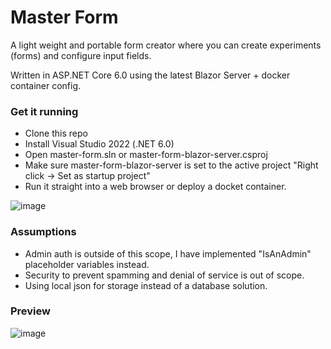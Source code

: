 # Master Form 
A light weight and portable form creator where you can create experiments (forms) and configure input fields.



Written in ASP.NET Core 6.0 using the latest Blazor Server + docker container config.

### Get it running
- Clone this repo
- Install Visual Studio 2022 (.NET 6.0)
- Open master-form.sln or master-form-blazor-server.csproj
- Make sure master-form-blazor-server is set to the active project "Right click -> Set as startup project"
- Run it straight into a web browser or deploy a docket container.

![image](https://user-images.githubusercontent.com/33945956/159489914-3d6a011c-d25b-4c3e-94d0-7ecff073c5c9.png)

### Assumptions
- Admin auth is outside of this scope, I have implemented "IsAnAdmin" placeholder variables instead.
- Security to prevent spamming and denial of service is out of scope.
- Using local json for storage instead of a database solution.


### Preview
![image](https://user-images.githubusercontent.com/33945956/159488466-24e93ee9-b1ff-450f-a986-d8bfdb95d050.png)
